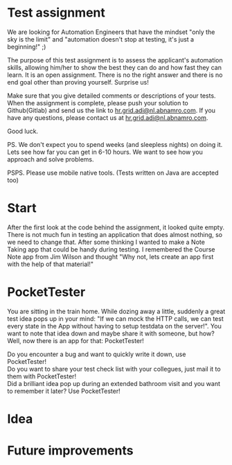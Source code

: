 # Test assignment

We are looking for Automation Engineers that have the mindset "only the sky is the limit" and "automation doesn't stop at testing, it's just a beginning!" ;)

The purpose of this test assignment is to assess the applicant's automation skills, allowing him/her to show the best they can do and how fast they can learn.
It is an open assignment. There is no the right answer and there is no end goal other than proving yourself. Surprise us!

Make sure that you give detailed comments or descriptions of your tests.
When the assignment is complete, please push your solution to Github(Gitlab) and send us the link to hr.grid.adi@nl.abnamro.com.
If you have any questions, please contact us at hr.grid.adi@nl.abnamro.com.

Good luck.

PS. We don't expect you to spend weeks (and sleepless nights) on doing it. Lets see how far you can get in 6-10 hours. We want to see how you approach and solve problems.

PSPS. Please use mobile native tools. (Tests written on Java are accepted too)

# Start

After the first look at the code behind the assignment, it looked quite empty. There is not much fun in testing an application that does almost nothing, so we need to change
that. After some thinking I wanted to make a Note Taking app that could be handy during testing. I remembered the Course Note app from Jim Wilson and thought "Why not,
lets create an app first with the help of that material!"

# PocketTester

You are sitting in the train home. While dozing away a little, suddenly a great test idea pops up in your mind: "If we can mock the HTTP calls, we can test every state in
the App without having to setup testdata on the server!". You want to note that idea down and maybe share it with someone, but how? Well, now there is an app for that: PocketTester!

Do you encounter a bug and want to quickly write it down, use PocketTester!  
Do you want to share your test check list with your collegues, just mail it to them with PocketTester!  
Did a brilliant idea pop up during an extended bathroom visit and you want to remember it later? Use PocketTester!



# Idea


# Future improvements


